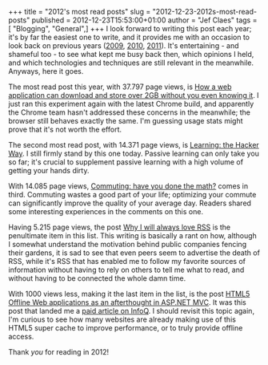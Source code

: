 +++
title = "2012's most read posts"
slug = "2012-12-23-2012s-most-read-posts"
published = 2012-12-23T15:53:00+01:00
author = "Jef Claes"
tags = [ "Blogging", "General",]
+++
I look forward to writing this post each year; it's by far the easiest
one to write, and it provides me with an occasion to look back on
previous years
([2009](http://www.jefclaes.be/2009/12/high-5-five-most-popular-blog-posts-of.html),
[2010](http://www.jefclaes.be/2010/12/top-5-popular-posts-of-2010.html),
[2011](http://www.jefclaes.be/2011/12/2011s-most-read-posts.html)). It's
entertaining - and shameful too - to see what kept me busy back then,
which opinions I held, and which technologies and techniques are still
relevant in the meanwhile. Anyways, here it goes.  
  
The most read post this year, with 37.797 page views, is [How a web
application can download and store over 2GB without you even knowing
it](http://www.jefclaes.be/2012/03/how-web-application-can-download-and.html).
I just ran this experiment again with the latest Chrome build, and
apparently the Chrome team hasn't addressed these concerns in the
meanwhile; the browser still behaves exactly the same. I'm guessing
usage stats might prove that it's not worth the effort.  
  
The second most read post, with 14.371 page views, is [Learning: the
Hacker Way](http://www.jefclaes.be/2012/03/learning-hacker-way.html). I
still firmly stand by this one today. Passive learning can only take you
so far; it's crucial to supplement passive learning with a high volume
of getting your hands dirty.  
  
With 14.085 page views, [Commuting: have you done the
math?](http://www.jefclaes.be/2012/11/commuting-have-you-done-math.html)
comes in third. Commuting wastes a good part of your life; optimizing
your commute can significantly improve the quality of your average day.
Readers shared some interesting experiences in the comments on this
one.  
  
Having 5.215 page views, the post [Why I will always love
RSS](http://www.jefclaes.be/2012/05/why-i-will-always-love-rss.html) is
the penultimate item in this list. This writing is basically a rant on
how, although I somewhat understand the motivation behind public
companies fencing their gardens, it is sad to see that even peers seem
to advertise the death of RSS, while it's RSS that has enabled me to
follow my favorite sources of information without having to rely on
others to tell me what to read, and without having to be connected the
whole damn time.  
  
With 1000 views less, making it the last item in the list, is the post
[HTML5 Offline Web applications as an afterthought in ASP.NET
MVC](http://www.jefclaes.be/2012/03/html5-offline-web-applications-as.html).
It was this post that landed me a [paid article on
InfoQ](http://www.jefclaes.be/2012/03/html5-offline-web-applications-as.html).
I should revisit this topic again, I'm curious to see how many websites
are already making use of this HTML5 super cache to improve performance,
or to truly provide offline access.  
  
Thank *you* for reading in 2012!
